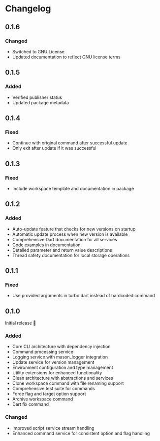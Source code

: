 # Changelog

## 0.1.6

### Changed
- Switched to GNU License
- Updated documentation to reflect GNU license terms

## 0.1.5

### Added
- Verified publisher status
- Updated package metadata

## 0.1.4

### Fixed
- Continue with original command after successful update
- Only exit after update if it was successful

## 0.1.3

### Fixed
- Include workspace template and documentation in package

## 0.1.2

### Added
- Auto-update feature that checks for new versions on startup
- Automatic update process when new version is available
- Comprehensive Dart documentation for all services
- Code examples in documentation
- Detailed parameter and return value descriptions
- Thread safety documentation for local storage operations

## 0.1.1

### Fixed
- Use provided arguments in turbo.dart instead of hardcoded command

## 0.1.0

Initial release 🎉

### Added
- Core CLI architecture with dependency injection
- Command processing service
- Logging service with mason_logger integration
- Update service for version management
- Environment configuration and type management
- Utility extensions for enhanced functionality
- Clean architecture with abstractions and services
- Clone workspace command with file renaming support
- Comprehensive test suite for commands
- Force flag and target option support
- Archive workspace command
- Dart fix command

### Changed
- Improved script service stream handling
- Enhanced command service for consistent option and flag handling
